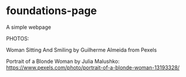 # foundations-page

A simple webpage 


PHOTOS:

Woman Sitting And Smiling by Guilherme Almeida from Pexels

Portrait of a Blonde Woman by Julia  Malushko: https://www.pexels.com/photo/portrait-of-a-blonde-woman-13193328/
